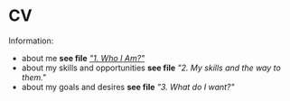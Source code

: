 # CV
Information:
- about me **see file** [*"1. Who I Am?"*](https://github.com/GiperSi-New/CV/blob/main/1.%20Who%20I%20am%3F.md "Обо мне")
- about my skills and opportunities **see file** *"2. My skills and the way to them."*
- about my goals and desires **see file** *"3. What do I want?"*
